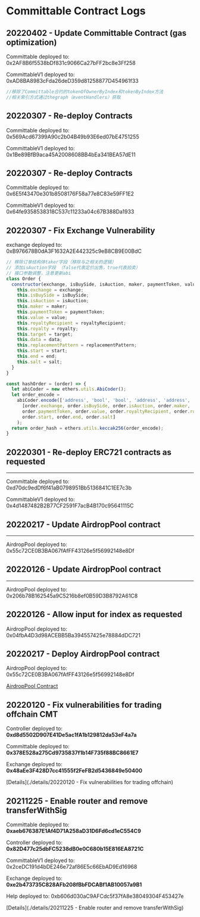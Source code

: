 # Committable Contract Logs

## 20220402 - Update Committable Contract (gas optimization)

Committable deployed to: 0x2AF8B6f5538bDf831c9066Ca27bFF2bc8e3Ff258

CommittableV1 deployed to: 0xAD8BA8983cFda26deD359d81258877D454961f33

```javascript
//移除了Committable合约的tokenOfOwnerByIndex和tokenByIndex方法
//相关索引方式通过thegraph（eventHandlers）获取
```

## 20220307 - Re-deploy Contracts

Committable deployed to: 0x569Acd67399A90c2b04B49b93E6ed07bE4751255

CommittableV1 deployed to: 0x1Be89BfB9aca45A2008608BB4bEa341BEA57dE11

## 20220307 - Re-deploy Contracts

Committable deployed to: 0x6E5f43470e301b8508176F58a77e8C83e59FF1E2

CommittableV1 deployed to: 0x64fe9358538318C537c11233a04c67B388Da1933

## 20220307 - Fix Exchange Vulnerability

exchange deployed to: 0xB976678B0dA3F1632A2E442325c9eB8CB9E00BdC

```javascript
// 移除订单结构体taker字段（移除与之相关的逻辑）
// 添加isAuction字段 （false代表定价出售，true代表拍卖）
// 接口参数调整，注意更新abi
class Order {
  constructor(exchange, isBuySide, isAuction, maker, paymentToken, value, royaltyRecipient, royalty, target, data, replacementPattern, start, end, salt) {
    this.exchange = exchange;
    this.isBuySide = isBuySide;
    this.isAuction = isAuction;
    this.maker = maker;
    this.paymentToken = paymentToken;
    this.value = value;
    this.royaltyRecipient = royaltyRecipient;
    this.royalty = royalty;
    this.target = target;
    this.data = data;
    this.replacementPattern = replacementPattern;
    this.start = start;
    this.end = end;
    this.salt = salt;
  }
}

const hashOrder = (order) => {
  let abiCoder = new ethers.utils.AbiCoder();
  let order_encode =
    abiCoder.encode(['address', 'bool', 'bool', 'address', 'address', 'uint256', 'address', 'uint256', 'address', 'bytes', 'bytes', 'uint256', 'uint256', 'uint256'],
      [order.exchange, order.isBuySide, order.isAuction, order.maker,
      order.paymentToken, order.value, order.royaltyRecipient, order.royalty, order.target, order.data, order.replacementPattern,
      order.start, order.end, order.salt]
    );
  return order_hash = ethers.utils.keccak256(order_encode);
}
```



## 20220301 - Re-deploy ERC721 contracts as requested

****

Committable deployed to: 0xd70dc9edDf6f41aB0798951Bb5136841C1EE7c3b

CommittableV1 deployed to: 0x4d1487482B2B77CF2591F7acB4B170c95641115C

## 20220217 - Update AirdropPool contract

****

AirdropPool deployed to: 0x55c72CE0B3BA067fAfFF43126e5f56992148e8Df

## 20220126 - Update AirdropPool contract

****

AirdropPool deployed to: 0x206b78B162545a9C5216b8ef0B59D3B8792A61C8

## 20220126 - **Allow input for index as requested**

AirdropPool deployed to: 0x04fbA4D3d98ACEBB5Ba394557425e78884dDC721

## 20220217 - **Deploy AirdropPool contract**

AirdropPool deployed to: 0x55c72CE0B3BA067fAfFF43126e5f56992148e8Df

[AirdropPool Contract](./details/AirdropPool)

## 20220120 - Fix vulnerabilities for trading offchain CMT

Controller deployed to: **0xd8d5502D907E41De5ac1fA1b129812da53eF4a7a**

Committable deployed to: **0x378E528a275Cd9735837f1b14F735f88BC8661E7**

Exchange deployed to: **0x48aEe3F428D7cc41555f2FeFB2d5436849e50400**

[Details](./details/20220120 - Fix vulnerabilities for trading offchain)

## 20211225 - Enable router and remove transferWithSig

Committable deployed to: **0xaeb676387E1Af4D71A258aD31D6Fd6cd1eC554C9**

Controller deployed to: **0x82D477c25dbFC5238dB0e0C680b15E816EA8721C**

CommittableV1 deployed to: 0x2ceDC191d4bDE246e72af86E5c66EbAD9Ed16968

Exchange deployed to: **0xe2b473735C828AFb208fBbFDCABf1AB10057a9B1**

Help deployed to: 0xb606d030aC9AFCdc5f37fA8e38049304F453427e

[Details](./details/20211225 - Enable router and remove transferWithSig)
